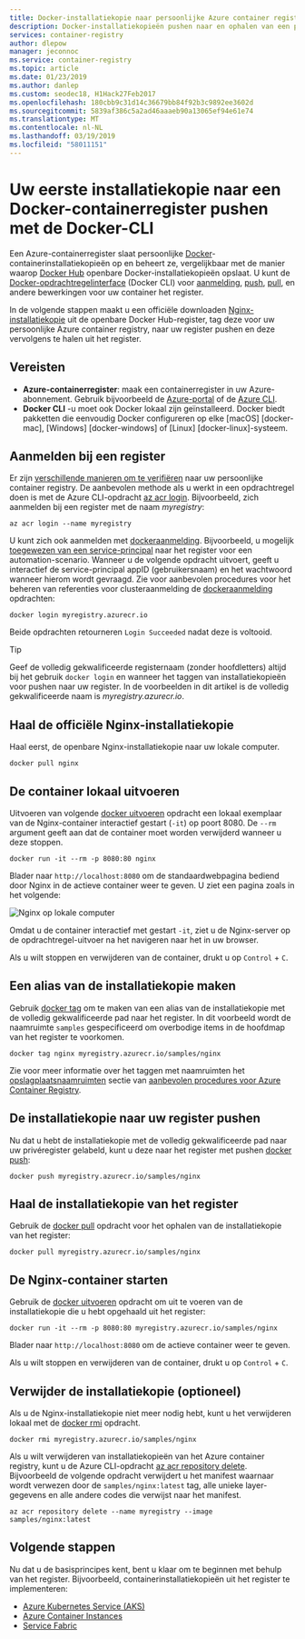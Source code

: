 ```yaml
---
title: Docker-installatiekopie naar persoonlijke Azure container registry pushen
description: Docker-installatiekopieën pushen naar en ophalen van een privécontainerregister in Azure met de Docker-CLI
services: container-registry
author: dlepow
manager: jeconnoc
ms.service: container-registry
ms.topic: article
ms.date: 01/23/2019
ms.author: danlep
ms.custom: seodec18, H1Hack27Feb2017
ms.openlocfilehash: 180cbb9c31d14c36679bb84f92b3c9892ee3602d
ms.sourcegitcommit: 5839af386c5a2ad46aaaeb90a13065ef94e61e74
ms.translationtype: MT
ms.contentlocale: nl-NL
ms.lasthandoff: 03/19/2019
ms.locfileid: "58011151"
---
```

# <a name="push-your-first-image-to-a-private-docker-container-registry-using-the-docker-cli"></a>Uw eerste installatiekopie naar een Docker-containerregister pushen met de Docker-CLI

Een Azure-containerregister slaat persoonlijke [Docker](https://hub.docker.com)-containerinstallatiekopieën op en beheert ze, vergelijkbaar met de manier waarop [Docker Hub](https://hub.docker.com/) openbare Docker-installatiekopieën opslaat. U kunt de [Docker-opdrachtregelinterface](https://docs.docker.com/engine/reference/commandline/cli/) (Docker CLI) voor [aanmelding](https://docs.docker.com/engine/reference/commandline/login/), [push](https://docs.docker.com/engine/reference/commandline/push/), [pull](https://docs.docker.com/engine/reference/commandline/pull/), en andere bewerkingen voor uw container het register.

In de volgende stappen maakt u een officiële downloaden [Nginx-installatiekopie](https://store.docker.com/images/nginx) uit de openbare Docker Hub-register, tag deze voor uw persoonlijke Azure container registry, naar uw register pushen en deze vervolgens te halen uit het register.

## <a name="prerequisites"></a>Vereisten

* **Azure-containerregister**: maak een containerregister in uw Azure-abonnement. Gebruik bijvoorbeeld de [Azure-portal](container-registry-get-started-portal.md) of de [Azure CLI](container-registry-get-started-azure-cli.md).
* **Docker CLI** -u moet ook Docker lokaal zijn geïnstalleerd. Docker biedt pakketten die eenvoudig Docker configureren op elke [macOS] [docker-mac], [Windows] [docker-windows] of [Linux] [docker-linux]-systeem.

## <a name="log-in-to-a-registry"></a>Aanmelden bij een register

Er zijn [verschillende manieren om te verifiëren](container-registry-authentication.md) naar uw persoonlijke container registry. De aanbevolen methode als u werkt in een opdrachtregel doen is met de Azure CLI-opdracht [az acr login](/cli/azure/acr?view=azure-cli-latest#az-acr-login). Bijvoorbeeld, zich aanmelden bij een register met de naam *myregistry*:

```azurecli
az acr login --name myregistry
```

U kunt zich ook aanmelden met [dockeraanmelding](https://docs.docker.com/engine/reference/commandline/login/). Bijvoorbeeld, u mogelijk [toegewezen van een service-principal](container-registry-authentication.md#service-principal) naar het register voor een automation-scenario. Wanneer u de volgende opdracht uitvoert, geeft u interactief de service-principal appID (gebruikersnaam) en het wachtwoord wanneer hierom wordt gevraagd. Zie voor aanbevolen procedures voor het beheren van referenties voor clusteraanmelding de [dockeraanmelding](https://docs.docker.com/engine/reference/commandline/login/) opdrachten:

```
docker login myregistry.azurecr.io
```

Beide opdrachten retourneren `Login Succeeded` nadat deze is voltooid.

> [!TIP]
> Geef de volledig gekwalificeerde registernaam (zonder hoofdletters) altijd bij het gebruik `docker login` en wanneer het taggen van installatiekopieën voor pushen naar uw register. In de voorbeelden in dit artikel is de volledig gekwalificeerde naam is *myregistry.azurecr.io*.

## <a name="pull-the-official-nginx-image"></a>Haal de officiële Nginx-installatiekopie

Haal eerst, de openbare Nginx-installatiekopie naar uw lokale computer.

```
docker pull nginx
```

## <a name="run-the-container-locally"></a>De container lokaal uitvoeren

Uitvoeren van volgende [docker uitvoeren](https://docs.docker.com/engine/reference/run/) opdracht een lokaal exemplaar van de Nginx-container interactief gestart (`-it`) op poort 8080. De `--rm` argument geeft aan dat de container moet worden verwijderd wanneer u deze stoppen.

```
docker run -it --rm -p 8080:80 nginx
```

Blader naar `http://localhost:8080` om de standaardwebpagina bediend door Nginx in de actieve container weer te geven. U ziet een pagina zoals in het volgende:

![Nginx op lokale computer](./media/container-registry-get-started-docker-cli/nginx.png)

Omdat u de container interactief met gestart `-it`, ziet u de Nginx-server op de opdrachtregel-uitvoer na het navigeren naar het in uw browser.

Als u wilt stoppen en verwijderen van de container, drukt u op `Control` + `C`.

## <a name="create-an-alias-of-the-image"></a>Een alias van de installatiekopie maken

Gebruik [docker tag](https://docs.docker.com/engine/reference/commandline/tag/) om te maken van een alias van de installatiekopie met de volledig gekwalificeerde pad naar het register. In dit voorbeeld wordt de naamruimte `samples` gespecificeerd om overbodige items in de hoofdmap van het register te voorkomen.

```
docker tag nginx myregistry.azurecr.io/samples/nginx
```

Zie voor meer informatie over het taggen met naamruimten het [opslagplaatsnaamruimten](container-registry-best-practices.md#repository-namespaces) sectie van [aanbevolen procedures voor Azure Container Registry](container-registry-best-practices.md).

## <a name="push-the-image-to-your-registry"></a>De installatiekopie naar uw register pushen

Nu dat u hebt de installatiekopie met de volledig gekwalificeerde pad naar uw privéregister gelabeld, kunt u deze naar het register met pushen [docker push](https://docs.docker.com/engine/reference/commandline/push/):

```
docker push myregistry.azurecr.io/samples/nginx
```

## <a name="pull-the-image-from-your-registry"></a>Haal de installatiekopie van het register

Gebruik de [docker pull](https://docs.docker.com/engine/reference/commandline/pull/) opdracht voor het ophalen van de installatiekopie van het register:

```
docker pull myregistry.azurecr.io/samples/nginx
```

## <a name="start-the-nginx-container"></a>De Nginx-container starten

Gebruik de [docker uitvoeren](https://docs.docker.com/engine/reference/run/) opdracht om uit te voeren van de installatiekopie die u hebt opgehaald uit het register:

```
docker run -it --rm -p 8080:80 myregistry.azurecr.io/samples/nginx
```

Blader naar `http://localhost:8080` om de actieve container weer te geven.

Als u wilt stoppen en verwijderen van de container, drukt u op `Control` + `C`.

## <a name="remove-the-image-optional"></a>Verwijder de installatiekopie (optioneel)

Als u de Nginx-installatiekopie niet meer nodig hebt, kunt u het verwijderen lokaal met de [docker rmi](https://docs.docker.com/engine/reference/commandline/rmi/) opdracht.

```
docker rmi myregistry.azurecr.io/samples/nginx
```

Als u wilt verwijderen van installatiekopieën van het Azure container registry, kunt u de Azure CLI-opdracht [az acr repository delete](/cli/azure/acr/repository#az-acr-repository-delete). Bijvoorbeeld de volgende opdracht verwijdert u het manifest waarnaar wordt verwezen door de `samples/nginx:latest` tag, alle unieke layer-gegevens en alle andere codes die verwijst naar het manifest.

```azurecli
az acr repository delete --name myregistry --image samples/nginx:latest
```

## <a name="next-steps"></a>Volgende stappen

Nu dat u de basisprincipes kent, bent u klaar om te beginnen met behulp van het register. Bijvoorbeeld, containerinstallatiekopieën uit het register te implementeren:

* [Azure Kubernetes Service (AKS)](../aks/tutorial-kubernetes-prepare-app.md)
* [Azure Container Instances](../container-instances/container-instances-tutorial-prepare-app.md)
* [Service Fabric](../service-fabric/service-fabric-tutorial-create-container-images.md)
